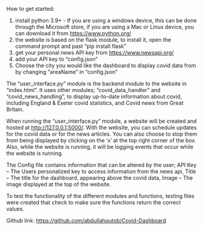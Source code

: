
How to get started:
1. install python 3.9+ - If you are using a windows device, this can be done through the Microsoft store, if you are using a Mac or Linux device, you can download it from https://www.python.org/
2. the website is based on the flask module, to install it, open the command prompt and past “pip install flask” 
3. get your personal news API key from https://www.newsapi.org/
4. add your API key to “config.json”
5. Choose the city you would like the dashboard to display covid data from by changing “areaName” in “config.json” 


The “user_interface.py” module is the backend module to the website in “index.html”. It uses other modules; “covid_data_handler” and “covid_news_handling”, to display up-to-date information about covid, including England & Exeter covid statistics, and Covid news from Great Britain.


When running the “user_interface.py” module, a website will be created and hosted at http://127.0.0.1:5000/. With the website, you can schedule updates for the covid data or for the news articles. You can also choose to stop them from being displayed by clicking on the ‘x’ at the top right corner of the box. Also, while the website is running, it will be logging events that occur while the website is running.


The Config file contains information that can be altered by the user;
API Key – The Users personalized key to access information from the news api,
Title – The title for the dashboard, appearing above the covid data,
Image – The image displayed at the top of the website.


To test the functionality of the different modules and functions, testing files were created that check to make sure the functions return the correct values.

Github link: https://github.com/abdullahqutob/Covid-Dashboard

